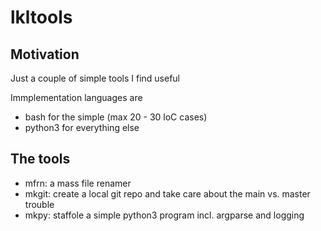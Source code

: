# lkltools


## Motivation

Just a couple of simple tools I find useful

Immplementation languages are 

- bash for the simple (max 20 - 30 loC cases)
- python3 for everything else


## The tools

* mfrn: a mass file renamer
* mkgit: create a local git repo and take care about the main vs. master trouble
* mkpy: staffole a simple python3 program incl. argparse and logging
